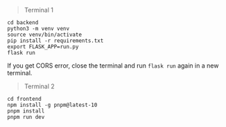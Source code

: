 > Terminal 1

```
cd backend
python3 -m venv venv
source venv/bin/activate
pip install -r requirements.txt
export FLASK_APP=run.py
flask run
```

If you get CORS error, close the terminal and run `flask run` again in a new terminal.

> Terminal 2

```
cd frontend
npm install -g pnpm@latest-10
pnpm install
pnpm run dev
```
